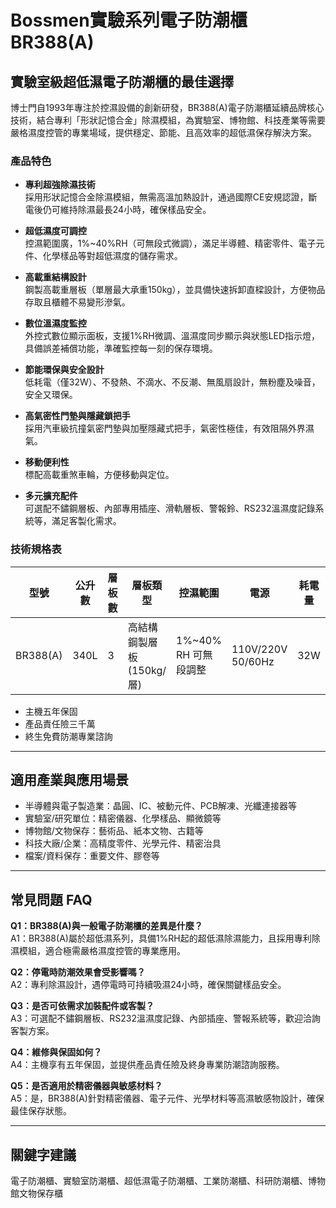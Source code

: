 # Bossmen實驗系列電子防潮櫃 BR388(A)

## 實驗室級超低濕電子防潮櫃的最佳選擇

博士門自1993年專注於控濕設備的創新研發，BR388(A)電子防潮櫃延續品牌核心技術，結合專利「形狀記憶合金」除濕模組，為實驗室、博物館、科技產業等需要嚴格濕度控管的專業場域，提供穩定、節能、且高效率的超低濕保存解決方案。

### 產品特色

- **專利超強除濕技術**  
  採用形狀記憶合金除濕模組，無需高溫加熱設計，通過國際CE安規認證，斷電後仍可維持除濕最長24小時，確保樣品安全。

- **超低濕度可調控**  
  控濕範圍廣，1%~40%RH（可無段式微調），滿足半導體、精密零件、電子元件、化學樣品等對超低濕度的儲存需求。

- **高載重結構設計**  
  鋼製高載重層板（單層最大承重150kg），並具備快速拆卸直樑設計，方便物品存取且櫃體不易變形滲氣。

- **數位溫濕度監控**  
  外控式數位顯示面板，支援1%RH微調、溫濕度同步顯示與狀態LED指示燈，具備誤差補償功能，準確監控每一刻的保存環境。

- **節能環保與安全設計**  
  低耗電（僅32W）、不發熱、不滴水、不反潮、無風扇設計，無粉塵及噪音，安全又環保。

- **高氣密性門墊與隱藏鎖把手**  
  採用汽車級抗撞氣密門墊與加壓隱藏式把手，氣密性極佳，有效阻隔外界濕氣。

- **移動便利性**  
  標配高載重煞車輪，方便移動與定位。

- **多元擴充配件**  
  可選配不鏽鋼層板、內部專用插座、滑軌層板、警報鈴、RS232溫濕度記錄系統等，滿足客製化需求。

### 技術規格表

| 型號      | 公升數 | 層板數 | 層板類型              | 控濕範圍     | 電源              | 耗電量 | 外尺寸(mm)      | 內尺寸(mm)       |
|-----------|--------|--------|----------------------|--------------|------------------|--------|-----------------|------------------|
| BR388(A)  | 340L   | 3      | 高結構鋼製層板(150kg/層) | 1%~40% RH 可無段調整 | 110V/220V 50/60Hz | 32W    | W880 x H950 x D450 | W878 x H872 x D449 |

- 主機五年保固
- 產品責任險三千萬
- 終生免費防潮專業諮詢

---

## 適用產業與應用場景

- 半導體與電子製造業：晶圓、IC、被動元件、PCB解凍、光纖連接器等
- 實驗室/研究單位：精密儀器、化學樣品、顯微鏡等
- 博物館/文物保存：藝術品、紙本文物、古籍等
- 科技大廠/企業：高精度零件、光學元件、精密治具
- 檔案/資料保存：重要文件、膠卷等

---

## 常見問題 FAQ

**Q1：BR388(A)與一般電子防潮櫃的差異是什麼？**  
A1：BR388(A)屬於超低濕系列，具備1%RH起的超低濕除濕能力，且採用專利除濕模組，適合極需嚴格濕度控管的專業應用。

**Q2：停電時防潮效果會受影響嗎？**  
A2：專利除濕設計，遇停電時可持續吸濕24小時，確保關鍵樣品安全。

**Q3：是否可依需求加裝配件或客製？**  
A3：可選配不鏽鋼層板、RS232溫濕度記錄、內部插座、警報系統等，歡迎洽詢客製方案。

**Q4：維修與保固如何？**  
A4：主機享有五年保固，並提供產品責任險及終身專業防潮諮詢服務。

**Q5：是否適用於精密儀器與敏感材料？**  
A5：是，BR388(A)針對精密儀器、電子元件、光學材料等高濕敏感物設計，確保最佳保存狀態。

---

## 關鍵字建議
電子防潮櫃、實驗室防潮櫃、超低濕電子防潮櫃、工業防潮櫃、科研防潮櫃、博物館文物保存櫃